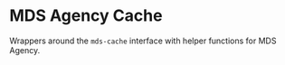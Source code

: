 # MDS Agency Cache

Wrappers around the `mds-cache` interface with helper functions for MDS Agency.
